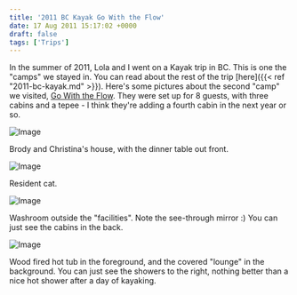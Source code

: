 ```yaml
---
title: '2011 BC Kayak Go With the Flow'
date: 17 Aug 2011 15:17:02 +0000
draft: false
tags: ['Trips']
---
```


In the summer of 2011, Lola and I went on a Kayak trip in BC. This is one the "camps" we stayed in. You can read about the rest of the trip [here]({{<  ref "2011-bc-kayak.md" >}}). Here's some pictures about the second "camp" we visited, [Go With the Flow](http://www.kayakingbritishcolumbia.com/index.html). They were set up for 8 guests, with three cabins and a tepee - I think they're adding a fourth cabin in the next year or so.

![Image](http://silverfiddle.smugmug.com/Travel/bckayak2011/i-W9p2vhJ/0/S/IMG1075-S.jpg)

Brody and Christina's house, with the dinner table out front.

![Image](http://silverfiddle.smugmug.com/Travel/bckayak2011/i-zvdb58K/0/S/IMG1080-S.jpg)

Resident cat.

![Image](http://silverfiddle.smugmug.com/Travel/bckayak2011/i-CW6ZG7B/0/S/IMG1082-S.jpg)

Washroom outside the "facilities". Note the see-through mirror :) You can just see the cabins in the back.

![Image](http://silverfiddle.smugmug.com/Travel/bckayak2011/i-FKXRLvd/0/S/IMG1083-S.jpg)

Wood fired hot tub in the foreground, and the covered "lounge" in the background. You can just see the showers to the right, nothing better than a nice hot shower after a day of kayaking.
